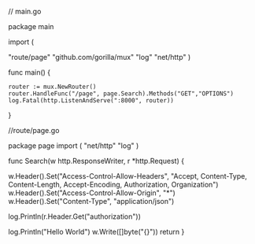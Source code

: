 // main.go

package main

import (

  "route/page"
  "github.com/gorilla/mux"
  "log"
  "net/http"
)

func main() {

    router := mux.NewRouter()
    router.HandleFunc("/page", page.Search).Methods("GET","OPTIONS")
    log.Fatal(http.ListenAndServe(":8000", router))

}


//route/page.go

package page
import (
  "net/http"
  "log"
)

func Search(w http.ResponseWriter, r *http.Request) {

  w.Header().Set("Access-Control-Allow-Headers", "Accept, Content-Type, Content-Length, Accept-Encoding, Authorization, Organization")
  w.Header().Set("Access-Control-Allow-Origin", "*")
  w.Header().Set("Content-Type", "application/json")

  log.Println(r.Header.Get("authorization"))

  log.Println("Hello World")
  w.Write([]byte("{}"))
  return
}
